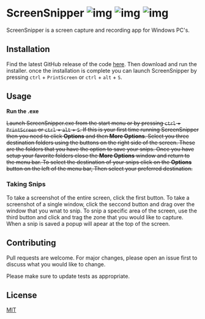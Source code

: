 # ScreenSnipper   ![img](https://img.shields.io/badge/Build%20Type-Alpha-darkgrey) ![img](https://img.shields.io/badge/Build-Failing-red) ![img](https://img.shields.io/badge/Features-52%25-blue)

ScreenSnipper is a screen capture and recording app for Windows PC's.

## Installation

Find the latest GitHub release of the code [here](https://github.com/HadrianFinch/ScreenSnipper/releases). Then download and run the installer. once the installation is complete you can launch ScreenSnipper by pressing `ctrl` + `PrintScreen` or `ctrl` + `alt` + `S`. 

## Usage

**Run the .exe**

~~Launch ScreenSnipper.exe from the start menu or by pressing `ctrl` + `PrintScreen` or `ctrl` + `alt` + `S`.  If this is your first time running ScreenSnipper then you need to click **Options** and then **More Options**. Select you three destination folders using the buttons on the right side of the screen. These are the folders that you have the option to save your snips. Once you have setup your favorite folders close the **More Options** window and return to the menu bar. To select the destination of your snips click on the **Options** button on the left of the menu bar, Then select your preferred destination.~~

### Taking Snips
To take a screenshot of the entire screen, click the first button. To take a screenshot of a single window, click the seccond button and drag over the window that you wnat to snip. To snip a specific area of the screen, use the third button and click and trag the zone that you would like to capture. When a snip is saved a popup will apear at the top of the screen.

## Contributing
Pull requests are welcome. For major changes, please open an issue first to discuss what you would like to change.

Please make sure to update tests as appropriate.

## License
[MIT](https://choosealicense.com/licenses/mit/)